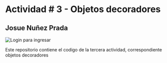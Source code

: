 # Actividad # 3 - Objetos decoradores

## Josue Nuñez Prada

![Login para ingresar](src/Images/Actividad3.png)

Este repositorio contiene el codigo de la tercera actividad, correspondiente objetos decoradores


